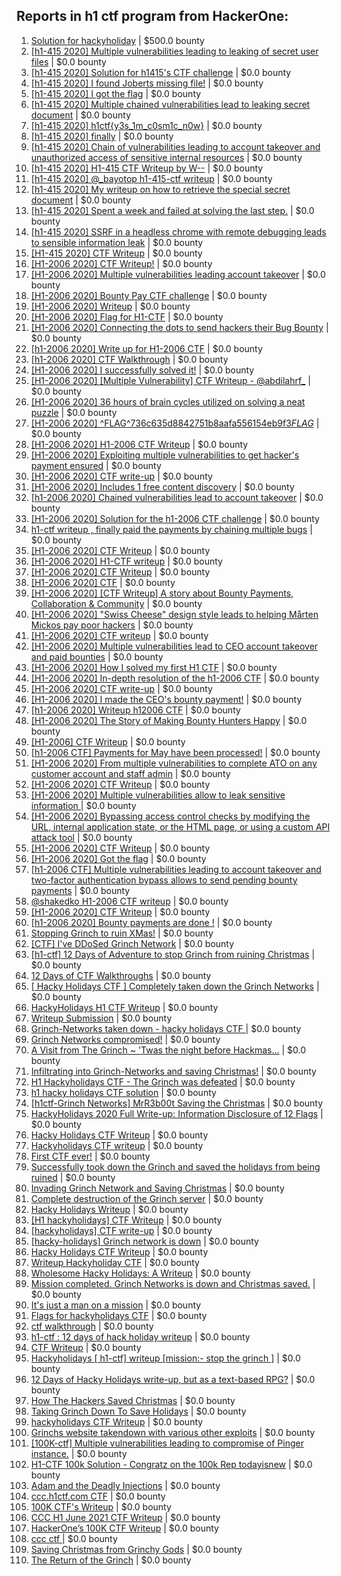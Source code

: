 ## Reports in h1 ctf program from HackerOne:
1. [Solution for hackyholiday](https://hackerone.com/reports/1065495) | $500.0 bounty
2. [[h1-415 2020] Multiple vulnerabilities leading to leaking of secret user files](https://hackerone.com/reports/780036) | $0.0 bounty
3. [[h1-415 2020] Solution for h1415's CTF challenge](https://hackerone.com/reports/776699) | $0.0 bounty
4. [[h1-415 2020] I found Joberts missing file!](https://hackerone.com/reports/780676) | $0.0 bounty
5. [[h1-415 2020] I got the flag](https://hackerone.com/reports/777099) | $0.0 bounty
6. [[h1-415 2020] Multiple chained vulnerabilities lead to leaking secret document](https://hackerone.com/reports/777241) | $0.0 bounty
7. [[h1-415 2020] h1ctf{y3s_1m_c0sm1c_n0w}](https://hackerone.com/reports/781253) | $0.0 bounty
8. [[h1-415 2020] finally](https://hackerone.com/reports/779910) | $0.0 bounty
9. [[h1-415 2020] Chain of vulnerabilities leading to account takeover and unauthorized access of sensitive internal resources](https://hackerone.com/reports/781281) | $0.0 bounty
10. [[h1-415 2020] H1-415 CTF Writeup by W--](https://hackerone.com/reports/780285) | $0.0 bounty
11. [[h1-415 2020] @_bayotop h1-415-ctf writeup](https://hackerone.com/reports/779113) | $0.0 bounty
12. [[h1-415 2020] My writeup on how to retrieve the special secret document](https://hackerone.com/reports/776684) | $0.0 bounty
13. [[h1-415 2020] Spent a week and failed at solving the last step.](https://hackerone.com/reports/781265) | $0.0 bounty
14. [[h1-415 2020] SSRF in a headless chrome with remote debugging leads to sensible information leak](https://hackerone.com/reports/781295) | $0.0 bounty
15. [[H1-415 2020] CTF Writeup](https://hackerone.com/reports/776634) | $0.0 bounty
16. [[H1-2006 2020] CTF Writeup!](https://hackerone.com/reports/889293) | $0.0 bounty
17. [[H1-2006 2020]  Multiple vulnerabilities leading account takeover](https://hackerone.com/reports/887700) | $0.0 bounty
18. [[H1-2006 2020] Bounty Pay CTF challenge](https://hackerone.com/reports/895798) | $0.0 bounty
19. [[H1-2006 2020] Writeup](https://hackerone.com/reports/894170) | $0.0 bounty
20. [[H1-2006 2020] Flag for H1-CTF](https://hackerone.com/reports/888141) | $0.0 bounty
21. [[H1-2006 2020]  Connecting the dots to send hackers their Bug Bounty](https://hackerone.com/reports/889886) | $0.0 bounty
22. [[h1-2006 2020] Write up for H1-2006 CTF](https://hackerone.com/reports/895772) | $0.0 bounty
23. [[h1-2006 2020] CTF Walkthrough](https://hackerone.com/reports/895780) | $0.0 bounty
24. [[H1-2006 2020] I successfully solved it!](https://hackerone.com/reports/887818) | $0.0 bounty
25. [[H1-2006 2020] [Multiple Vulnerability] CTF Writeup - @abdilahrf_](https://hackerone.com/reports/888484) | $0.0 bounty
26. [[H1-2006 2020]  36 hours of brain cycles utilized on solving a neat puzzle](https://hackerone.com/reports/889793) | $0.0 bounty
27. [[H1-2006 2020]  ^FLAG^736c635d8842751b8aafa556154eb9f3$FLAG$](https://hackerone.com/reports/888331) | $0.0 bounty
28. [[H1-2006 2020] H1-2006 CTF Writeup](https://hackerone.com/reports/887611) | $0.0 bounty
29. [[H1-2006 2020] Exploiting multiple vulnerabilities to get hacker's payment ensured](https://hackerone.com/reports/894949) | $0.0 bounty
30. [[H1-2006 2020] CTF write-up](https://hackerone.com/reports/890555) | $0.0 bounty
31. [[H1-2006 2020]  Includes 1 free content discovery](https://hackerone.com/reports/894198) | $0.0 bounty
32. [[h1-2006 2020]  Chained vulnerabilities lead to account takeover](https://hackerone.com/reports/895650) | $0.0 bounty
33. [[H1-2006 2020] Solution for the h1-2006 CTF challenge](https://hackerone.com/reports/891093) | $0.0 bounty
34. [h1-ctf writeup , finally paid the payments by chaining multiple bugs](https://hackerone.com/reports/894110) | $0.0 bounty
35. [[H1-2006 2020] CTF Writeup](https://hackerone.com/reports/888939) | $0.0 bounty
36. [[H1-2006 2020]  H1-CTF writeup](https://hackerone.com/reports/887889) | $0.0 bounty
37. [[H1-2006 2020]   CTF Writeup](https://hackerone.com/reports/887766) | $0.0 bounty
38. [[H1-2006 2020] CTF](https://hackerone.com/reports/887993) | $0.0 bounty
39. [[H1-2006 2020] [CTF Writeup] A story about Bounty Payments, Collaboration & Community](https://hackerone.com/reports/892337) | $0.0 bounty
40. [[H1-2006 2020]  "Swiss Cheese" design style leads to helping Mårten Mickos pay poor hackers](https://hackerone.com/reports/890272) | $0.0 bounty
41. [[H1-2006 2020] CTF writeup](https://hackerone.com/reports/892632) | $0.0 bounty
42. [[H1-2006 2020]  Multiple vulnerabilities lead to CEO account takeover and paid bounties](https://hackerone.com/reports/890196) | $0.0 bounty
43. [[H1-2006 2020] How I solved my first H1 CTF](https://hackerone.com/reports/895587) | $0.0 bounty
44. [[H1-2006 2020] In-depth resolution of the h1-2006 CTF](https://hackerone.com/reports/894174) | $0.0 bounty
45. [[H1-2006 2020] CTF write-up](https://hackerone.com/reports/894604) | $0.0 bounty
46. [[H1-2006 2020] I made the CEO's bounty payment!](https://hackerone.com/reports/887816) | $0.0 bounty
47. [[h1-2006 2020]  Writeup h12006 CTF](https://hackerone.com/reports/895795) | $0.0 bounty
48. [[H1-2006 2020]  The Story of Making Bounty Hunters Happy](https://hackerone.com/reports/889333) | $0.0 bounty
49. [[H1-2006] CTF Writeup](https://hackerone.com/reports/895778) | $0.0 bounty
50. [[h1-2006 CTF] Payments for May have been processed!](https://hackerone.com/reports/894165) | $0.0 bounty
51. [[H1-2006 2020] From multiple vulnerabilities to complete ATO on any customer account and staff admin](https://hackerone.com/reports/894863) | $0.0 bounty
52. [[H1-2006 2020] CTF Writeup](https://hackerone.com/reports/893395) | $0.0 bounty
53. [[H1-2006 2020] Multiple vulnerabilities allow to leak sensitive information ](https://hackerone.com/reports/895202) | $0.0 bounty
54. [[H1-2006 2020] Bypassing access control checks by modifying the URL, internal application state, or the HTML page, or using a custom API attack tool](https://hackerone.com/reports/895172) | $0.0 bounty
55. [[H1-2006 2020] CTF Writeup](https://hackerone.com/reports/893305) | $0.0 bounty
56. [[H1-2006 2020]  Got the flag](https://hackerone.com/reports/887744) | $0.0 bounty
57. [[h1-2006 CTF] Multiple vulnerabilities leading to account takeover and two-factor authentication bypass allows to send pending bounty payments](https://hackerone.com/reports/895722) | $0.0 bounty
58. [@shakedko H1-2006 CTF writeup](https://hackerone.com/reports/894623) | $0.0 bounty
59. [[H1-2006 2020] CTF Writeup](https://hackerone.com/reports/888253) | $0.0 bounty
60. [[h1-2006 2020] Bounty payments are done !](https://hackerone.com/reports/895824) | $0.0 bounty
61. [Stopping Grinch to ruin XMas!](https://hackerone.com/reports/1065485) | $0.0 bounty
62. [[CTF] I've DDoSed Grinch Network](https://hackerone.com/reports/1065493) | $0.0 bounty
63. [[h1-ctf] 12 Days of Adventure to stop Grinch from ruining Christmas](https://hackerone.com/reports/1067087) | $0.0 bounty
64. [12 Days of CTF Walkthroughs](https://hackerone.com/reports/1068433) | $0.0 bounty
65. [[ Hacky Holidays CTF ] Completely taken down the Grinch Networks](https://hackerone.com/reports/1066914) | $0.0 bounty
66. [HackyHolidays H1 CTF Writeup](https://hackerone.com/reports/1068881) | $0.0 bounty
67. [Writeup Submission](https://hackerone.com/reports/1068880) | $0.0 bounty
68. [Grinch-Networks taken down - hacky holidays CTF ](https://hackerone.com/reports/1069189) | $0.0 bounty
69. [Grinch Networks compromised!](https://hackerone.com/reports/1066504) | $0.0 bounty
70. [A Visit from The Grinch ~ 'Twas the night before Hackmas...](https://hackerone.com/reports/1067912) | $0.0 bounty
71. [Infiltrating into Grinch-Networks and saving Christmas!](https://hackerone.com/reports/1069141) | $0.0 bounty
72. [H1 Hackyholidays CTF - The Grinch was defeated](https://hackerone.com/reports/1069467) | $0.0 bounty
73. [h1 hacky holidays CTF solution](https://hackerone.com/reports/1065517) | $0.0 bounty
74. [[h1ctf-Grinch Networks] MrR3b00t Saving the Christmas](https://hackerone.com/reports/1068934) | $0.0 bounty
75. [HackyHolidays 2020 Full Write-up: Information Disclosure of 12 Flags](https://hackerone.com/reports/1068434) | $0.0 bounty
76. [Hacky Holidays CTF Writeup](https://hackerone.com/reports/1066801) | $0.0 bounty
77. [Hackyholidays CTF writeup](https://hackerone.com/reports/1065583) | $0.0 bounty
78. [First CTF ever!](https://hackerone.com/reports/1069263) | $0.0 bounty
79. [Successfully took down the Grinch and saved the holidays from being ruined](https://hackerone.com/reports/1067530) | $0.0 bounty
80. [Invading Grinch Network and Saving Christmas](https://hackerone.com/reports/1065829) | $0.0 bounty
81. [Complete destruction of the Grinch server](https://hackerone.com/reports/1065885) | $0.0 bounty
82. [Hacky Holidays Writeup](https://hackerone.com/reports/1067835) | $0.0 bounty
83. [[H1 hackyholidays] CTF Writeup](https://hackerone.com/reports/1069171) | $0.0 bounty
84. [[hackyholidays] CTF write-up](https://hackerone.com/reports/1069376) | $0.0 bounty
85. [[hacky-holidays] Grinch network is down](https://hackerone.com/reports/1066206) | $0.0 bounty
86. [Hacky Holidays CTF Writeup](https://hackerone.com/reports/1066007) | $0.0 bounty
87. [Writeup Hackyholiday CTF](https://hackerone.com/reports/1065731) | $0.0 bounty
88. [Wholesome Hacky Holidays: A Writeup](https://hackerone.com/reports/1066135) | $0.0 bounty
89. [Mission completed. Grinch Networks is down and Christmas saved.](https://hackerone.com/reports/1067090) | $0.0 bounty
90. [It's just a man on a mission](https://hackerone.com/reports/1069388) | $0.0 bounty
91. [Flags for hackyholidays CTF](https://hackerone.com/reports/1065516) | $0.0 bounty
92. [ctf walkthrough](https://hackerone.com/reports/1065468) | $0.0 bounty
93. [h1-ctf : 12 days of hack holiday writeup](https://hackerone.com/reports/1069175) | $0.0 bounty
94. [CTF Writeup](https://hackerone.com/reports/1066233) | $0.0 bounty
95. [Hackyholidays [ h1-ctf] writeup [mission:- stop the grinch ]](https://hackerone.com/reports/1069396) | $0.0 bounty
96. [12 Days of Hacky Holidays write-up, but as a text-based RPG?](https://hackerone.com/reports/1066851) | $0.0 bounty
97. [How The Hackers Saved Christmas](https://hackerone.com/reports/1069335) | $0.0 bounty
98. [Taking Grinch Down To Save Holidays](https://hackerone.com/reports/1067037) | $0.0 bounty
99. [hackyholidays CTF Writeup](https://hackerone.com/reports/1069080) | $0.0 bounty
100. [Grinchs website takendown with various other exploits](https://hackerone.com/reports/1069034) | $0.0 bounty
101. [[100K-ctf] Multiple vulnerabilities leading to compromise of Pinger instance.](https://hackerone.com/reports/1215867) | $0.0 bounty
102. [H1-CTF 100k Solution - Congratz on the 100k Rep todayisnew](https://hackerone.com/reports/1216408) | $0.0 bounty
103. [Adam and the  Deadly  Injections](https://hackerone.com/reports/1217702) | $0.0 bounty
104. [ccc.h1ctf.com CTF](https://hackerone.com/reports/1215919) | $0.0 bounty
105. [100K CTF's Writeup](https://hackerone.com/reports/1216591) | $0.0 bounty
106. [CCC H1 June 2021 CTF Writeup](https://hackerone.com/reports/1217114) | $0.0 bounty
107. [HackerOne’s 100K CTF Writeup](https://hackerone.com/reports/1218708) | $0.0 bounty
108. [ccc ctf ](https://hackerone.com/reports/1216085) | $0.0 bounty
109. [Saving Christmas from Grinchy Gods](https://hackerone.com/reports/1434017) | $0.0 bounty
110. [The Return of the Grinch](https://hackerone.com/reports/1433581) | $0.0 bounty